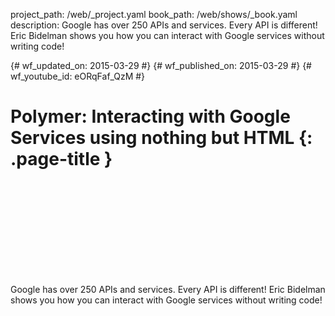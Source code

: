 project_path: /web/_project.yaml book_path: /web/shows/_book.yaml description: Google has over 250 APIs and services. Every API is different! Eric Bidelman shows you how you can interact with Google services without writing code!

{# wf_updated_on: 2015-03-29 #} {# wf_published_on: 2015-03-29 #} {# wf_youtube_id: eORqFaf_QzM #}

# Polymer: Interacting with Google Services using nothing but HTML {: .page-title }

<div class="video-wrapper">
  <iframe class="devsite-embedded-youtube-video" data-video-id="eORqFaf_QzM"
          data-autohide="1" data-showinfo="0" frameborder="0" allowfullscreen>
  </iframe>
</div>

Google has over 250 APIs and services. Every API is different! Eric Bidelman shows you how you can interact with Google services without writing code!